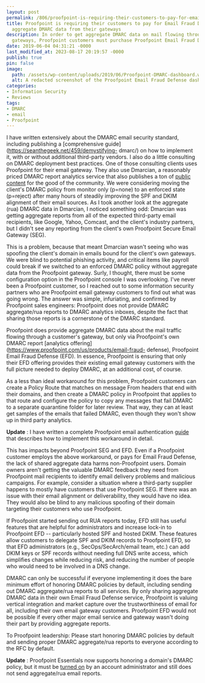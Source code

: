 ```yaml
---
layout: post
permalink: /806/proofpoint-is-requiring-their-customers-to-pay-for-email-fraud-defense-to-get-aggregate-dmarc-data-from-their-own-gateways
title: Proofpoint is requiring their customers to pay for Email Fraud Defense to get
  aggregate DMARC data from their gateways
description: In order to get aggregate DMARC data on mail flowing through their own
  gateways, Proofpoint customers must purchase Proofpoint Email Fraud Defense
date: 2019-06-04 04:31:21 -0000
last_modified_at: 2023-08-17 20:19:57 -0000
publish: true
pin: false
image:
  path: /assets/wp-content/uploads/2019/06/Proofpoint-DMARC-dashboard.webp
  alt: A redacted screenshot of the Proofpoint Email Fraud Defense dashboard
categories:
- Information Security
- Reviews
tags:
- DMARC
- email
- Proofpoint
---
```

I have written extensively about the DMARC email security standard, including
publishing a [comprehensive guide](https://seanthegeek.net/459/demystifying-
dmarc/) on how to implement it, with or without additional third-party
vendors.  I also do a little consulting on DMARC deployment best practices.
One of those consulting clients uses Proofpoint for their email gateway. They
also use Dmarcian, a reasonably priced DMARC report analytics service that
also publishes a ton of [public content](https://dmarc.io/) for the good of
the community. We were considering moving the client's DMARC policy from
monitor only (p=none) to an enforced state (p=reject) after many hours of
steadily improving the SPF and DKIM alignment of their email sources. As I
took another look at the aggregate (rua) DMARC data in Dmarcian, I noticed
something odd: Dmarcian was getting aggregate reports from all of the expected
third-party email recipients, like Google, Yahoo, Comcast, and the client's
industry partners, but I didn't see any reporting from the client's own
Proofpoint Secure Email Gateway (SEG).

This is a problem, because that meant Dmarcian wasn't seeing who was spoofing
the client's domain in emails bound for the client's own gateways. We were
blind to potential phishing activity, and critical items like payroll could
break if we switched to an enforced DMARC policy without aggregate data from
the Proofpoint gateway. Surly, I thought, there must be some configuration
option in the Proofpoint console I was overlooking. I've never been a
Proofpoint customer, so I reached out to some information security partners
who are Proofpoint email gateway customers to find out what was going wrong.
The answer was simple, infuriating, and confirmed by Proofpoint sales
engineers: Proofpoint does not provide DMARC aggregate/rua reports to DMARC
analytics inboxes, despite the fact that sharing those reports is a
cornerstone of the DMARC standard.

Proofpoint does provide aggregate DMARC data about the mail traffic flowing
through a customer's gateway, but only via Proofpoint's own DMARC report
[analytics offering](https://www.proofpoint.com/us/products/email-fraud-
defense), Proofpoint Email Fraud Defense (EFD). In essence, Proofpoint is
ensuring that only their EFD offering provides their existing email gateway
customers with the full picture needed to deploy DMARC, at an additional cost,
of course.

As a less than ideal workaround for this problem, Proofpoint customers can
create a Policy Route that matches on message From headers that end with their
domains, and then create a DMARC policy in Proofpoint that applies to that
route and configure the policy to copy any messages that fail DMARC to a
separate quarantine folder for later review. That way, they can at least get
samples of the emails that failed DMARC, even though they won't show up in
third party analytics.

**Update** : I have written a complete Proofpoint email authentication
[guide](/assets/wp-content/uploads/2018/06/Proofpoint-Email-Authentication-Guide.pdf) that
describes how to implement this workaround in detail.

This has impacts beyond Proofpoint SEG and EFD. Even if a Proofpoint customer
employs the above workaround, or pays for Email Fraud Defense, the lack of
shared aggregate data harms non-Proofpoint users. Domain owners aren't getting
the valuable DMARC feedback they need from Proofpoint mail recipients to
identify email delivery problems and malicious campaigns. For example,
consider a situation where a third-party supplier happens to mostly have
customers that use Proofpoint SEG. If there was an issue with their email
alignment or deliverability, they would have no idea. They would also be blind
to any malicious spoofing of their domain targeting their customers who use
Proofpoint.

If Proofpoint started sending out RUA reports today, EFD still has useful
features that are helpful for administrators and increase lock-in to
Proofpoint EFD -- particularly hosted SPF and hosted DKIM. These features
allow customers to delegate SPF and DKIM records to Proofpoint EFD, so that
EFD administrators (e.g., SecOps/SecArch/email team, etc.) can add DKIM keys
or SPF records without needing full DNS write access, which simplifies changes
while reducing risk, and reducing the number of people who would need to be
involved in a DNS change.

DMARC can only be successful if everyone implementing it does the bare minimum
effort of honoring DMARC policies by default, including sending out DMARC
aggregate/rua reports to all services. By only sharing aggregate DMARC data in
their own Email Fraud Defense service, Proofpoint is valuing vertical
integration and market capture over the trustworthiness of email for all,
including their own email gateway customers. Proofpoint EFD would not be
possible if every other major email service and gateway wasn't doing their
part by providing aggregate reports.

To Proofpoint leadership: Please start honoring DMARC policies by default and
sending proper DMARC aggregate/rua reports to everyone according to the RFC by
default.

**Update** : Proofpoint Essentials now supports honoring a domain's DMARC
policy, but it must be [turned
on](https://help.proofpoint.com/Proofpoint_Essentials/Email_Security/Administrator_Topics/How_does_DMARC_work_with_Proofpoint_Essentials%3F)
by an account administrator and still does not send aggregate/rua email
reports.
